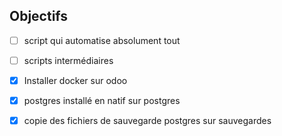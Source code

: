 ## Objectifs 
- [ ] script qui automatise absolument tout
- [ ] scripts intermédiaires


- [X] Installer docker sur odoo
- [X] postgres installé en natif sur postgres
- [X] copie des fichiers de sauvegarde postgres sur sauvegardes
